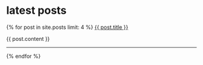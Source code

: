 # latest posts

{% for post in site.posts limit: 4  %}
<a href="{{ post.url }}">{{ post.title }}</a>

{{ post.content }}
<hr />
{% endfor %}